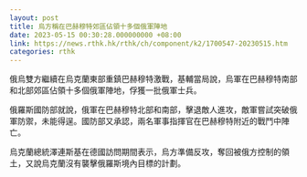 ```yaml
---
layout: post
title: 烏方稱在巴赫穆特郊區佔領十多個俄軍陣地
date: 2023-05-15 00:30:28.000000000 +08:00
link: https://news.rthk.hk/rthk/ch/component/k2/1700547-20230515.htm
categories: rthk
---
```


俄烏雙方繼續在烏克蘭東部重鎮巴赫穆特激戰，基輔當局說，烏軍在巴赫穆特南部和北部郊區佔領十多個俄軍陣地，俘獲一批俄軍士兵。

俄羅斯國防部就說，俄軍在巴赫穆特北部和南部，擊退敵人進攻，敵軍嘗試突破俄軍防禦，未能得逞。國防部又承認，兩名軍事指揮官在巴赫穆特附近的戰鬥中陣亡。

烏克蘭總統澤連斯基在德國訪問期間表示，烏方準備反攻，奪回被俄方控制的領土，又說烏克蘭沒有襲擊俄羅斯境內目標的計劃。
　
